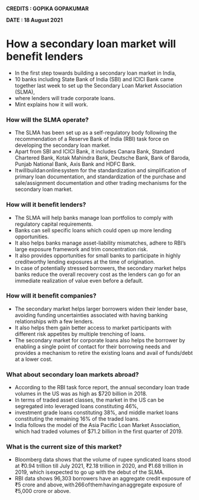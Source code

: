**CREDITS : GOPIKA GOPAKUMAR**

**DATE : 18 August 2021**

# How a secondary loan market will benefit lenders
- In the first step towards building a secondary loan market in India,
- 10 banks including State Bank of India (SBI) and ICICI Bank came together last week to set up the Secondary Loan Market Association (SLMA),
- where lenders will trade corporate loans.
- Mint explains how it will work.

### How will the SLMA operate?
- The SLMA has been set up as a self-regulatory body following the recommendation of a Reserve Bank of India (RBI) task force on developing the secondary loan market.
- Apart from SBI and ICICI Bank, it includes Canara Bank, Standard Chartered Bank, Kotak Mahindra Bank, Deutsche Bank, Bank of Baroda, Punjab National Bank, Axis Bank and HDFC Bank.
- It will build an online system for the standardization and simplification of primary loan documentation, and standardization of the purchase and sale/assignment documentation and other trading mechanisms for the secondary loan market.

### How will it benefit lenders?
- The SLMA will help banks manage loan portfolios to comply with regulatory capital requirements.
- Banks can sell specific loans which could open up more lending opportunities.
- It also helps banks manage asset-liability mismatches, adhere to RBI’s large exposure framework and trim concentration risk.
- It also provides opportunities for small banks to participate in highly creditworthy lending exposures at the time of origination.
- In case of potentially stressed borrowers, the secondary market helps banks reduce the overall recovery cost as the lenders can go for an immediate realization of value even before a default.

### How will it benefit companies?
- The secondary market helps larger borrowers widen their lender base, avoiding funding uncertainties associated with having banking relationships with a few lenders.
- It also helps them gain better access to market participants with different risk appetites by multiple trenching of loans.
- The secondary market for corporate loans also helps the borrower by enabling a single point of contact for their borrowing needs and provides a mechanism to retire the existing loans and avail of funds/debt at a lower cost.

### What about secondary loan markets abroad?
- According to the RBI task force report, the annual secondary loan trade volumes in the US was as high as $720 billion in 2018.
- In terms of traded asset classes, the market in the US can be segregated into leveraged loans constituting 46%,
- investment grade loans constituting 38%, and middle market loans constituting the remaining 16% of the traded loans.
- India follows the model of the Asia Pacific Loan Market Association, which had traded volumes of $71.2 billion in the first quarter of 2019.

### What is the current size of this market?
- Bloomberg data shows that the volume of rupee syndicated loans stood at ₹0.94 trillion till July 2021, ₹2.18 trillion in 2020, and ₹1.68 trillion in 2019, which is expected to go up with the debut of the SLMA.
- RBI data shows 96,303 borrowers have an aggregate credit exposure of ₹5 crore and above, with 266 of them having an aggregate exposure of ₹5,000 crore or above.
